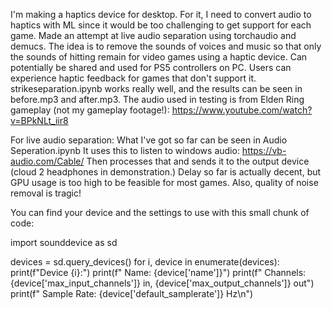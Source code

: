 I'm making a haptics device for desktop. For it, I need to convert audio to haptics with ML since it would be too challenging to get support for each game.
Made an attempt at live audio separation using torchaudio and demucs. The idea is to remove the sounds of voices and music so that only the sounds of hitting remain for video games using a haptic device.
Can potentially be shared and used for PS5 controllers on PC. Users can experience haptic feedback for games that don't support it.
strikeseparation.ipynb works really well, and the results can be seen in before.mp3 and after.mp3.
The audio used in testing is from Elden Ring gameplay (not my gameplay footage!): 
https://www.youtube.com/watch?v=BPkNLt_iir8 

For live audio separation:
What I've got so far can be seen in Audio Seperation.ipynb
It uses this to listen to windows audio: https://vb-audio.com/Cable/
Then processes that and sends it to the output device (cloud 2 headphones in demonstration.)
Delay so far is actually decent, but GPU usage is too high to be feasible for most games. Also, quality of noise removal is tragic!

You can find your device and the settings to use with this small chunk of code:

import sounddevice as sd

devices = sd.query_devices()
for i, device in enumerate(devices):
    print(f"Device {i}:")
    print(f"   Name: {device['name']}")
    print(f"   Channels: {device['max_input_channels']} in, {device['max_output_channels']} out")
    print(f"   Sample Rate: {device['default_samplerate']} Hz\n")
